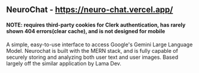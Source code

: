 ## NeuroChat - https://neuro-chat.vercel.app/
#### NOTE: requires third-party cookies for Clerk authentication, has rarely shown 404 errors(clear cache), and is not designed for mobile
A simple, easy-to-use interface to access Google's Gemini Large Language Model.
Neurochat is built with the MERN stack, and is fully capable of securely storing and analyzing both user text and user images.
Based largely off the similar application by Lama Dev.
